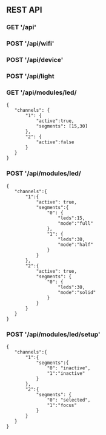 


## REST API

### GET '/api'

### POST '/api/wifi'

### POST '/api/device'

### POST '/api/light

### GET '/api/modules/led/

 ```
 {
    "channels": {
        "1": {
            "active":true,
            "segments": [15,30]
        },
        "2": {
            "active":false
        }
    }
 }

 ```

### POST '/api/modules/led/

 ```
{
    "channels":{
        "1":{
            "active": true,
            "segments":{
                "0": {
                    "leds":15,
                    "mode":"full"
                },
                "1": {
                    "leds":30,
                    "mode":"half"
                }
            }
        },
        "2":{
            "active": true,
            "segments": {
                "0": {
                    "leds":30,
                    "mode":"solid"
                }
            }
        }
    }
}
 ```


### POST '/api/modules/led/setup'

 ```
{
    "channels":{
        "1":{
            "segments":{
                "0": "inactive",
                "1":"inactive"
            }
        },
        "2":{
            "segments": {
                "0": "selected",
                "1":"focus"
            }
        }
    }
}
 ```

